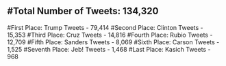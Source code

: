 #Total Number of Tweets: 134,320 
---
#First Place: Trump Tweets - 79,414
#Second Place: Clinton Tweets - 15,353
#Third Place: Cruz Tweets - 14,816
#Fourth Place: Rubio Tweets - 12,709
#Fifth Place: Sanders Tweets - 8,069
#Sixth Place: Carson Tweets - 1,525
#Seventh Place: Jeb! Tweets - 1,468
#Last Place: Kasich Tweets - 968
